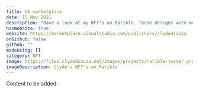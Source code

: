 ```yaml
---
title: VS marketplace
date: 15 Nov 2021
description: "Have a look at my NFT's on Rarible. These designs were made using Figma! "
hasWebsite: true
website: https://marketplace.visualstudio.com/publishers/clydedsouza
onGithub: false
github: ""
madeUsing: []
category: NFT
image: https://files.clydedsouza.net/images/projects/rarible-teaser.png
imageDescription: Clyde's NFT's on Rarible
---
```


Content to be added.
